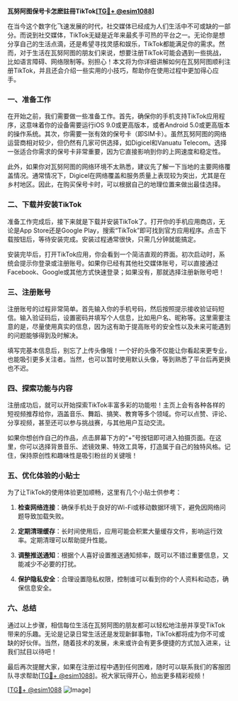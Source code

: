 **瓦努阿图保号卡怎麽註冊TikTok[[TG💪+ @esim1088](https://t.me/s/esim1088)]**

在当今这个数字化飞速发展的时代，社交媒体已经成为人们生活中不可或缺的一部分。而说到社交媒体，TikTok无疑是近年来最炙手可热的平台之一。无论你是想分享自己的生活点滴，还是希望寻找灵感和娱乐，TikTok都能满足你的需求。然而，对于生活在瓦努阿图的朋友们来说，想要注册TikTok可能会遇到一些挑战，比如语言障碍、网络限制等。别担心！本文将为你详细讲解如何在瓦努阿图顺利注册TikTok，并且还会介绍一些实用的小技巧，帮助你在使用过程中更加得心应手。

### 一、准备工作

在开始之前，我们需要做一些准备工作。首先，确保你的手机支持TikTok应用程序，这意味着你的设备需要运行iOS 9.0或更高版本，或者Android 5.0或更高版本的操作系统。其次，你需要一张有效的保号卡（即SIM卡）。虽然瓦努阿图的网络运营商相对较少，但仍然有几家可供选择，如Digicel和Vanuatu Telecom。选择一张适合你需求的保号卡非常重要，因为它直接影响到你的上网速度和稳定性。

此外，如果你对瓦努阿图的网络环境不太熟悉，建议先了解一下当地的主要网络覆盖情况。通常情况下，Digicel在网络覆盖和服务质量上表现较为突出，尤其是在乡村地区。因此，在购买保号卡时，可以根据自己的地理位置来做出最佳选择。

### 二、下载并安装TikTok

准备工作完成后，接下来就是下载并安装TikTok了。打开你的手机应用商店，无论是App Store还是Google Play，搜索“TikTok”即可找到官方应用程序。点击下载按钮后，等待安装完成。安装过程通常很快，只需几分钟就能搞定。

安装完毕后，打开TikTok应用，你会看到一个简洁直观的界面。初次启动时，系统会提示你登录或注册账号。如果你已经有其他社交媒体账号，可以直接通过Facebook、Google或其他方式快速登录；如果没有，那就选择注册新账号吧！

### 三、注册账号

注册账号的过程非常简单。首先输入你的手机号码，然后按照提示接收验证码短信。输入验证码后，设置密码并填写个人信息，比如用户名、昵称等。这里需要注意的是，尽量使用真实的信息，因为这有助于提高账号的安全性以及未来可能遇到的问题能够得到及时解决。

填写完基本信息后，别忘了上传头像哦！一个好的头像不仅能让你看起来更专业，也能吸引更多关注者。当然，也可以暂时使用默认头像，等到熟悉了平台后再更换也不迟。

### 四、探索功能与内容

注册成功后，就可以开始探索TikTok丰富多彩的功能啦！主页上会有各种各样的短视频推荐给你，涵盖音乐、舞蹈、搞笑、教育等多个领域。你可以点赞、评论、分享视频，甚至还可以参与挑战赛，与其他用户互动交流。

如果你想创作自己的作品，点击屏幕下方的“+”号按钮即可进入拍摄页面。在这里，你可以选择背景音乐、滤镜效果、特效工具等，打造属于自己的独特风格。记住，保持原创性和趣味性是吸引粉丝的关键哦！

### 五、优化体验的小贴士

为了让TikTok的使用体验更加顺畅，这里有几个小贴士供参考：

1. **检查网络连接**：确保手机处于良好的Wi-Fi或移动数据环境下，避免因网络问题导致加载失败。
   
2. **定期清理缓存**：长时间使用后，应用可能会积累大量缓存文件，影响运行效率。定期清理可以帮助提升性能。
   
3. **调整推送通知**：根据个人喜好设置推送通知频率，既可以不错过重要信息，又能减少不必要的打扰。
   
4. **保护隐私安全**：合理设置隐私权限，控制谁可以看到你的个人资料和动态，确保信息安全。

### 六、总结

通过以上步骤，相信每位生活在瓦努阿图的朋友都可以轻松地注册并享受TikTok带来的乐趣。无论是记录日常生活还是发现新鲜事物，TikTok都将成为你不可或缺的好伙伴。当然，随着技术的发展，未来或许会有更多便捷的方式加入进来，让我们拭目以待吧！

最后再次提醒大家，如果在注册过程中遇到任何困难，随时可以联系我们的客服团队寻求帮助[[TG💪+ @esim1088](https://t.me/s/esim1088)]。祝大家玩得开心，拍出更多精彩视频！

[[TG💪+ @esim1088](https://t.me/s/esim1088) ![Image](https://i.postimg.cc/4NQfJmqS/Snipaste-2025-05-13-00-14-12.png)]